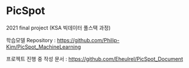 # PicSpot
2021 final project (KSA 빅데이터 풀스택 과정)

학습모델 Repository : https://github.com/Philip-Kim/PicSpot_MachineLearning

프로젝트 진행 중 작성 문서 : https://github.com/Eheulrel/PicSpot_Document
